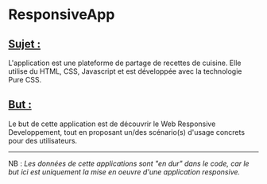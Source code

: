 # ResponsiveApp

## <u>Sujet :</u>
L'application est une plateforme de partage de recettes de cuisine. Elle utilise du HTML, CSS, Javascript et est développée avec la technologie Pure CSS.

## <u>But :</u>
Le but de cette application est de découvrir le Web Responsive Developpement, tout en proposant un/des scénario(s) d'usage concrets pour des utilisateurs.
<hr />
NB :
<i>Les données de cette applications sont "en dur" dans le code, car le but ici est uniquement la mise en oeuvre d'une application responsive.</i>
